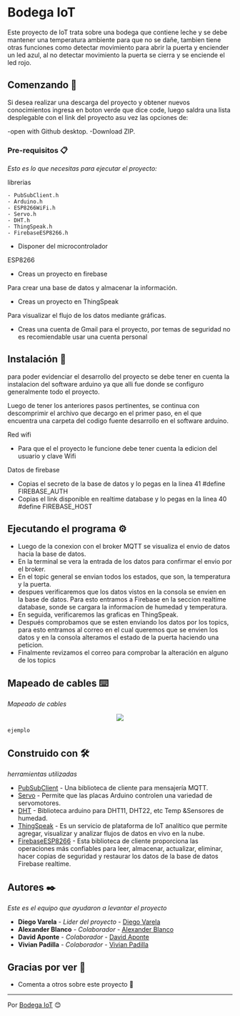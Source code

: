 # Bodega IoT

Este proyecto de IoT trata sobre una bodega que contiene leche y se debe mantener una temperatura ambiente para que no se dañe, tambien tiene otras funciones como detectar movimiento para abrir la puerta y enciender un led azul, al no detectar movimiento la puerta se cierra y se enciende el led rojo.

## Comenzando 🚀 

Si desea realizar una descarga del proyecto y obtener nuevos conocimientos ingresa en boton verde que dice code, luego saldra una lista 
desplegable con el link del proyecto asu vez las opciones de:

-open with Github desktop.
-Download ZIP.

### Pre-requisitos 📋

_Esto es lo que necesitas para ejecutar el proyecto:_

librerias

```
- PubSubClient.h
- Arduino.h
- ESP8266WiFi.h
- Servo.h
- DHT.h
- ThingSpeak.h
- FirebaseESP8266.h
```

- Disponer del microcontrolador

ESP8266

- Creas un proyecto en firebase

Para crear una base de datos y almacenar la información.

- Creas un proyecto en ThingSpeak

Para visualizar el flujo de los datos mediante gráficas.

- Creas una cuenta de Gmail para el proyecto, por temas de seguridad no es recomiendable usar una cuenta personal

## Instalación 🔧 

para poder evidenciar el desarrollo del proyecto se debe tener en cuenta la instalacion del software arduino ya que alli fue donde se configuro generalmente todo el proyecto.

Luego de tener los anteriores pasos pertinentes, se continua con descomprimir el archivo que decargo en el primer paso, en el que encuentra una carpeta del codigo fuente desarrollo en el software arduino.

Red wifi
- Para que el el proyecto le funcione debe tener cuenta la edicion del usuario y clave Wifi 



Datos de firebase
- Copias el secreto de la base de datos y lo pegas en la linea 41 #define FIREBASE_AUTH
- Copias el link disponible en realtime database y lo pegas en la linea 40 #define FIREBASE_HOST

## Ejecutando el programa ⚙️

- Luego de la conexion con el broker MQTT se visualiza el envio de datos hacia la base de datos.
- En la terminal se vera la entrada de los datos para confirmar el envio por el broker.
- En el topic general se envian todos los estados, que son, la temperatura y la puerta.
- despues verificaremos que los datos vistos en la consola se envien en la base de datos. Para esto entramos a Firebase en la seccion realtime database, sonde se cargara la informacion de humedad y temperatura.
- En seguida, verificaremos las graficas en ThingSpeak.
- Después comprobamos que se esten enviando los datos por los topics, para esto entramos al correo en el cual queremos que se envien los datos y en la consola alteramos el estado de la puerta haciendo una peticion.
- Finalmente revizamos el correo para comprobar la alteración en alguno de los topics

## Mapeado de cables ⌨️ 

_Mapeado de cables_

<p align="center"><img src="https://pm1.narvii.com/6139/7e51d04dfe2d12c33ad3426656d7e8171277c1d3_hq.jpg"/></p>

```
ejemplo
```

## Construido con 🛠️

_herramientas utilizadas_

- [PubSubClient](https://www.arduinolibraries.info/libraries/pub-sub-client) - Una biblioteca de cliente para mensajería MQTT.
- [Servo](https://www.arduinolibraries.info/libraries/servo) - Permite que las placas Arduino controlen una variedad de servomotores.
- [DHT](https://www.arduinolibraries.info/libraries/dht-sensor-library) - Biblioteca arduino para DHT11, DHT22, etc Temp &Sensores de humedad.
- [ThingSpeak](https://www.arduinolibraries.info/libraries/thing-speak) - Es un servicio de plataforma de IoT analítico que permite agregar, visualizar y analizar flujos de datos en vivo en la nube.
- [FirebaseESP8266](https://www.arduinolibraries.info/libraries/firebase-esp8266-client) - Esta biblioteca de cliente proporciona las operaciones más confiables para leer, almacenar, actualizar, eliminar, hacer copias de seguridad y restaurar los datos de la base de datos Firebase realtime.

## Autores ✒️

_Este es el equipo que ayudaron a levantar el proyecto_

- **Diego Varela** - _Lider del proyecto_ - [Diego Varela](https://github.com/varelagrajales)
- **Alexander Blanco** - _Colaborador_ - [Alexander Blanco](https://github.com/BlancoAlex)
- **David Aponte** - _Colaborador_ - [David Aponte](https://github.com/Davidaponte98)
- **Vivian Padilla** - _Colaborador_ - [Vivian Padilla](https://github.com/VivianEstrada)

## Gracias por ver 🎁

- Comenta a otros sobre este proyecto 📢

---

Por [Bodega IoT](https://github.com/BlancoAlex/Proyecto-IOT) 😊
